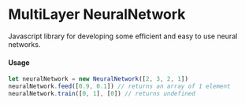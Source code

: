 # MultiLayer NeuralNetwork
Javascript library for developing some efficient and easy to use neural networks.

#### Usage
```javascript
let neuralNetwork = new NeuralNetwork([2, 3, 2, 1])
neuralNetwork.feed([0.9, 0.1]) // returns an array of 1 element
neuralNetwork.train([0, 1], [0]) // returns undefined
```
